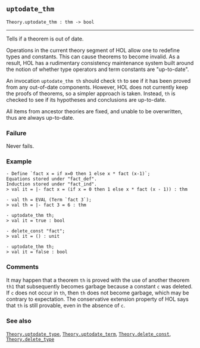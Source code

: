 ## `uptodate_thm`

``` hol4
Theory.uptodate_thm : thm -> bool
```

------------------------------------------------------------------------

Tells if a theorem is out of date.

Operations in the current theory segment of HOL allow one to redefine
types and constants. This can cause theorems to become invalid. As a
result, HOL has a rudimentary consistency maintenance system built
around the notion of whether type operators and term constants are
"up-to-date".

An invocation `uptodate_thm th` should check `th` to see if it has been
proved from any out-of-date components. However, HOL does not currently
keep the proofs of theorems, so a simpler approach is taken. Instead,
`th` is checked to see if its hypotheses and conclusions are up-to-date.

All items from ancestor theories are fixed, and unable to be
overwritten, thus are always up-to-date.

### Failure

Never fails.

### Example

``` hol4
- Define `fact x = if x=0 then 1 else x * fact (x-1)`;
Equations stored under "fact_def".
Induction stored under "fact_ind".
> val it = |- fact x = (if x = 0 then 1 else x * fact (x - 1)) : thm

- val th = EVAL (Term `fact 3`);
> val th = |- fact 3 = 6 : thm

- uptodate_thm th;
> val it = true : bool

- delete_const "fact";
> val it = () : unit

- uptodate_thm th;
> val it = false : bool
```

### Comments

It may happen that a theorem `th` is proved with the use of another
theorem `th1` that subsequently becomes garbage because a constant `c`
was deleted. If `c` does not occur in `th`, then `th` does not become
garbage, which may be contrary to expectation. The conservative
extension property of HOL says that `th` is still provable, even in the
absence of `c`.

### See also

[`Theory.uptodate_type`](#Theory.uptodate_type),
[`Theory.uptodate_term`](#Theory.uptodate_term),
[`Theory.delete_const`](#Theory.delete_const),
[`Theory.delete_type`](#Theory.delete_type)
